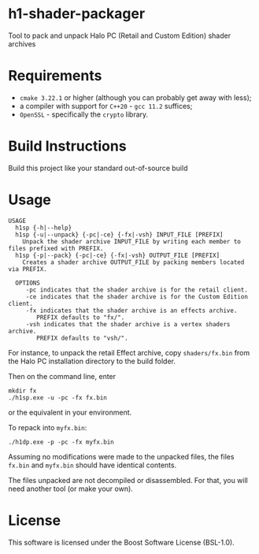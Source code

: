 # h1-shader-packager
Tool to pack and unpack Halo PC (Retail and Custom Edition) shader archives

# Requirements
 * `cmake 3.22.1` or higher (although you can probably get away with less);
 * a compiler with support for `C++20` - `gcc 11.2` suffices;
 * `OpenSSL` - specifically the `crypto` library.

# Build Instructions
Build this project like your standard out-of-source build

# Usage
```
USAGE
  h1sp {-h|--help}
  h1sp {-u|--unpack} {-pc|-ce} {-fx|-vsh} INPUT_FILE [PREFIX] 
    Unpack the shader archive INPUT_FILE by writing each member to files prefixed with PREFIX.
  h1sp {-p|--pack} {-pc|-ce} {-fx|-vsh} OUTPUT_FILE [PREFIX]
    Creates a shader archive OUTPUT_FILE by packing members located via PREFIX.
  
  OPTIONS
     -pc indicates that the shader archive is for the retail client.
     -ce indicates that the shader archive is for the Custom Edition client.
     -fx indicates that the shader archive is an effects archive.
        PREFIX defaults to "fx/".
     -vsh indicates that the shader archive is a vertex shaders archive.
        PREFIX defaults to "vsh/".
```

For instance, to unpack the retail Effect archive, copy `shaders/fx.bin` from
the Halo PC installation directory to the build folder.

Then on the command line, enter
```
mkdir fx
./h1sp.exe -u -pc -fx fx.bin
```
or the equivalent in your environment.

To repack into `myfx.bin`:
```
./h1dp.exe -p -pc -fx myfx.bin
```

Assuming no modifications were made to the unpacked files, the files 
`fx.bin` and `myfx.bin` should have identical contents.

The files unpacked are not decompiled or disassembled. 
For that, you will need another tool (or make your own). 

# License
This software is licensed under the Boost Software License (BSL-1.0).